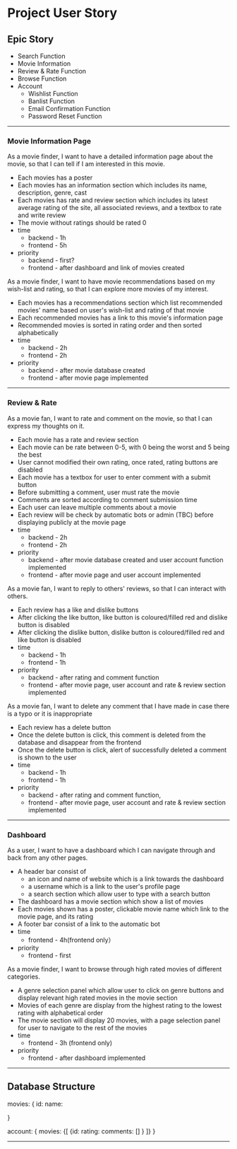 # Project User Story

## Epic Story
- Search Function
- Movie Information
- Review & Rate Function
- Browse Function
- Account
    - Wishlist Function
    - Banlist Function
    - Email Confirmation Function
    - Password Reset Function

---

### Movie Information Page
As a movie finder, I want to have a detailed information page about the movie, so that I can tell if I am interested in this movie.
- Each movies has a poster
- Each movies has an information section which includes its name, description, genre, cast
- Each movies has rate and review section which includes its latest average rating of the site, all associated reviews, and a textbox to rate and write review
- The movie without ratings should be rated 0
- time
    - backend - 1h
    - frontend - 5h
- priority
    - backend - first?
    - frontend - after dashboard and link of movies created

As a movie finder, I want to have movie recommendations based on my wish-list and rating, so that I can explore more movies of my interest.
- Each movies has a recommendations section which list recommended movies' name based on user's wish-list and rating of that movie
- Each recommended movies has a link to this movie's information page
- Recommended movies is sorted in rating order and then sorted alphabetically
- time
    - backend - 2h
    - frontend - 2h
- priority
    - backend - after movie database created
    - frontend - after movie page implemented

---

### Review & Rate
As a movie fan, I want to rate and comment on the movie, so that I can express my thoughts on it.
- Each movie has a rate and review section
- Each movie can be rate between 0-5, with 0 being the worst and 5 being the best
- User cannot modified their own rating, once rated, rating buttons are disabled
- Each movie has a textbox for user to enter comment with a submit button
- Before submitting a comment, user must rate the movie
- Comments are sorted according to comment submission time
- Each user can leave multiple comments about a movie
- Each review will be check by automatic bots or admin (TBC) before displaying publicly at the movie page
- time
    - backend - 2h
    - frontend - 2h
- priority
    - backend - after movie database created and user account function implemented
    - frontend - after movie page and user account implemented

As a movie fan, I want to reply to others' reviews, so that I can interact with others.
- Each review has a like and dislike buttons
- After clicking the like button, like button is coloured/filled red and dislike button is disabled
- After clicking the dislike button, dislike button is coloured/filled red and like button is disabled
- time
    - backend - 1h
    - frontend - 1h
- priority
    - backend - after rating and comment function
    - frontend - after movie page, user account and rate & review section implemented

As a movie fan, I want to delete any comment that I have made in case there is a typo or it is inappropriate
- Each review has a delete button
- Once the delete button is click, this comment is deleted from the database and disappear from the frontend
- Once the delete button is click, alert of successfully deleted a comment is shown to the user
- time
    - backend - 1h
    - frontend - 1h
- priority
    - backend - after rating and comment function,
    - frontend - after movie page, user account and rate & review section implemented

---

### Dashboard
As a user, I want to have a dashboard which I can navigate through and back from any other pages.
- A header bar consist of
    - an icon and name of website which is a link towards the dashboard
    - a username which is a link to the user's profile page
    - a search section which allow user to type with a search button
- The dashboard has a movie section which show a list of movies
- Each movies shown has a poster, clickable movie name which link to the movie page, and its rating
- A footer bar consist of a link to the automatic bot
- time
    - frontend - 4h(frontend only）
- priority
    - frontend - first

As a movie finder, I want to browse through high rated movies of different categories.
- A genre selection panel which allow user to click on genre buttons and display relevant high rated movies in the movie section
- Movies of each genre are display from the highest rating to the lowest rating with alphabetical order
- The movie section will display 20 movies, with a page selection panel for user to navigate to the rest of the movies
- time
    - frontend - 3h (frontend only)
- priority
    - frontend - after dashboard implemented


---

## Database Structure

movies: {
    id:
    name:

}

account: {
    movies: {[
        {id:
        rating:
        comments: []
        }
    ]}
}


---
